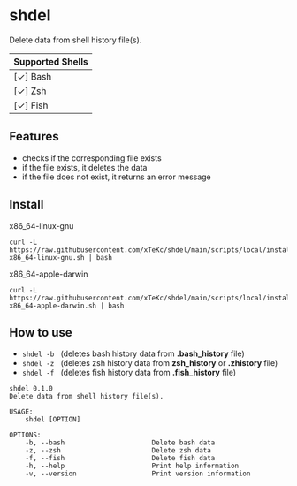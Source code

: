 <!-- ![workflow](https://img.shields.io/github/workflow/status/xtekc/shdel/audit/main?label=audits) ![workflow](https://img.shields.io/github/workflow/status/xtekc/shdel/cli-test?label=unit-tests) ![license](https://img.shields.io/github/license/xtekc/shdel) -->

# **shdel**
Delete data from shell history file(s). <br> 

| **Supported Shells** |
|----------------------|
|    [&check;] Bash    |
|    [&check;] Zsh     |
|    [&check;] Fish    |

## **Features**
- checks if the corresponding file exists
- if the file exists, it deletes the data
- if the file does not exist, it returns an error message

## **Install**
x86_64-linux-gnu
```
curl -L https://raw.githubusercontent.com/xTeKc/shdel/main/scripts/local/install-x86_64-linux-gnu.sh | bash
```
x86_64-apple-darwin
```
curl -L https://raw.githubusercontent.com/xTeKc/shdel/main/scripts/local/install-x86_64-apple-darwin.sh | bash
``` 

<!-- **Run with Bash:**
---
```
sh <(curl https://shdel.onrender.com/sh)
``` -->

<!-- **Run with Powershell:**
---
```
iwr -useb https://shdel.onrender.com/ps | iex
``` -->

## **How to use**
- `shdel -b` $~$ (deletes bash history data from **.bash_history** file)
- `shdel -z` $~$ (deletes zsh history data from **zsh_history** or **.zhistory** file)
- `shdel -f` $~$ (deletes fish history data from **.fish_history** file)

```
shdel 0.1.0
Delete data from shell history file(s).

USAGE:
    shdel [OPTION]

OPTIONS:
    -b, --bash                      Delete bash data
    -z, --zsh                       Delete zsh data
    -f, --fish                      Delete fish data
    -h, --help                      Print help information
    -v, --version                   Print version information
```